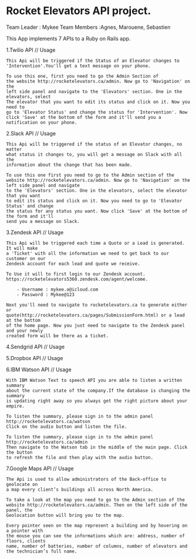 
Rocket Elevators API project.
==============================================
Team Leader : Mykee
Team Members :Agnes, Marouene, Sebastien

This App implements 7 APIs to a Ruby on Rails app.


1.Twilio API // Usage

    This Api will be triggered if the Status of an Elevator changes to
    'Intervention'.You'll get a text message on your phone.

    To use this one, first you need to go the Admin Section of
    the website http://rocketelevators.ca/admin. Now go to 'Navigation' on the
    left side panel and navigate to the 'Elevators' section. One in the elevators, select
    The elevator that you want to edit its status and click on it. Now you need to 
    go to 'Elevator Status' and change the status for 'Intervention'. Now click 'Save' at the bottom of the form and it'll send you a notification on your phone.


2.Slack API // Usage

    This Api will be triggered if the status of an Elevator changes, no matter
    what status it changes to, you will get a message on Slack with all the 
    information about the change that has been made.

    To use this one first you need to go to the Admin section of the website http://rocketelevators.ca/admin. Now go to 'Navigation' on the left side panel and navigate
    to the 'Elevators' section. One in the elevators, select the elevator that you want
    to edit its status and click on it. Now you need to go to 'Elevator Status' and change
    the status for any status you want. Now click 'Save' at the bottom of the form and it'll
    send you a message on Slack.


3.Zendesk API // Usage

    This Api will be triggered each time a Quote or a Lead is generated. It will make
    a 'Ticket' with all the information we need to get back to our customer on our
    Zendesk account for each lead and quote we receive.

    To Use it will to first login to our Zendesk account.
    https://rocketelevators5360.zendesk.com/agent/welcome. 
    
        - Username : mykee.o@icloud.com
        - Password : Mykee@123

    Next you'll need to navigate to rocketelevators.ca to generate either or 
    quote(http://rocketelevators.ca/pages/SubmissionForm.html) or a lead at the bottom
    of the home page. Now you just need to navigate to the Zendesk panel and your newly
    created form will be there as a ticket.


4.Sendgrid API // Usage




5.Dropbox API // Usage




6.IBM Watson API // Usage

    With IBM Watson Text to speech API you are able to listen a written summary 
    about the current state of the company.If the database is changing the summary
    is updating right away so you always get the right picture about your empire.
 
    To listen the summary, please sign in to the admin panel http://rocketelevators.ca/watson
    Click on the audio button and listen the file.
 
    To listen the summary, please sign in to the admin panel http://rocketelevators.ca/admin
    Then navigate to the Watson tab in the middle of the main page. Click the button 
    to refresh the file and then play with the audio button.



7.Google Maps API // Usage

    The Api is used to allow administrators of the Back-office to geolocate on
    a map every client’s buildings all across North America.

    To take a look at the map you need to go to the Admin section of the
    website http://rocketelevators.ca/admin. Then on the left side of the panel, the
    Geolocation button will bring you to the map.

    Every pointer seen on the map represent a building and by hovering on a pointer with 
    the mouse you can see the informations which are: address, number of floors, clients 
    name, number of batteries, number of columns, number of elevators and the technician’s full name.